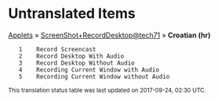 # Untranslated Items
[Applets](../../../README.md) &#187; [ScreenShot+RecordDesktop@tech71](../README.md) &#187; **Croatian (hr)**

       1	Record Screencast
       2	Record Desktop With Audio
       3	Record Desktop Without Audio
       4	Recording Current Window with Audio
       5	Recording Current Window without Audio

<sup>This translation status table was last updated on 2017-09-24, 02:30 UTC.</sup>
